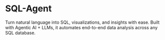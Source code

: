 # SQL-Agent
Turn natural language into SQL, visualizations, and insights with ease. Built with Agentic AI + LLMs, it automates end-to-end data analysis across any SQL database.
